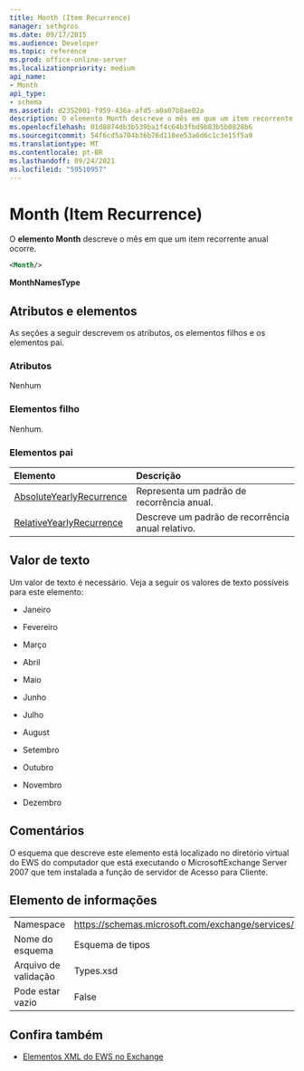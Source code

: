 ```yaml
---
title: Month (Item Recurrence)
manager: sethgros
ms.date: 09/17/2015
ms.audience: Developer
ms.topic: reference
ms.prod: office-online-server
ms.localizationpriority: medium
api_name:
- Month
api_type:
- schema
ms.assetid: d2352001-f959-436a-afd5-a0a07b8ae02a
description: O elemento Month descreve o mês em que um item recorrente anual ocorre.
ms.openlocfilehash: 01d8874db3b539ba1f4c64b3fbd9b83b5b0828b6
ms.sourcegitcommit: 54f6cd5a704b36b76d110ee53a6d6c1c3e15f5a9
ms.translationtype: MT
ms.contentlocale: pt-BR
ms.lasthandoff: 09/24/2021
ms.locfileid: "59510957"
---
```

# <a name="month-item-recurrence"></a>Month (Item Recurrence)

O **elemento Month** descreve o mês em que um item recorrente anual ocorre. 
  
```xml
<Month/>
```

 **MonthNamesType**
## <a name="attributes-and-elements"></a>Atributos e elementos

As seções a seguir descrevem os atributos, os elementos filhos e os elementos pai.
  
### <a name="attributes"></a>Atributos

Nenhum
  
### <a name="child-elements"></a>Elementos filho

Nenhum.
  
### <a name="parent-elements"></a>Elementos pai

|**Elemento**|**Descrição**|
|:-----|:-----|
|[AbsoluteYearlyRecurrence](absoluteyearlyrecurrence.md) <br/> |Representa um padrão de recorrência anual.  <br/> |
|[RelativeYearlyRecurrence](relativeyearlyrecurrence.md) <br/> |Descreve um padrão de recorrência anual relativo.  <br/> |
   
## <a name="text-value"></a>Valor de texto

Um valor de texto é necessário. Veja a seguir os valores de texto possíveis para este elemento:
  
- Janeiro
    
- Fevereiro
    
- Março
    
- Abril
    
- Maio
    
- Junho
    
- Julho
    
- August
    
- Setembro
    
- Outubro
    
- Novembro
    
- Dezembro
    
## <a name="remarks"></a>Comentários

O esquema que descreve este elemento está localizado no diretório virtual do EWS do computador que está executando o MicrosoftExchange Server 2007 que tem instalada a função de servidor de Acesso para Cliente.
  
## <a name="element-information"></a>Elemento de informações

|||
|:-----|:-----|
|Namespace  <br/> |https://schemas.microsoft.com/exchange/services/2006/types  <br/> |
|Nome do esquema  <br/> |Esquema de tipos  <br/> |
|Arquivo de validação  <br/> |Types.xsd  <br/> |
|Pode estar vazio  <br/> |False  <br/> |
   
## <a name="see-also"></a>Confira também



- [Elementos XML do EWS no Exchange](ews-xml-elements-in-exchange.md)

